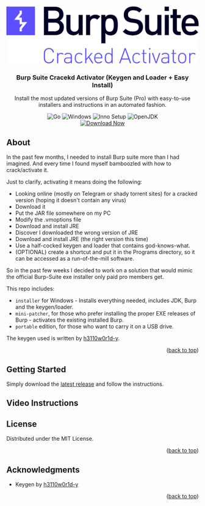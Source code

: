 <a id="readme-top"></a>

<br />
<div align="center">
  <a href="https://github.com/mmgordon82/BurpSuiteInstaller">
    <img src="readme-assets/title-logo.png" alt="Logo" height="150">
  </a>

<h3 align="center">Burp Suite Cracekd Activator (Keygen and Loader + Easy Install)</h3>

  <p align="center">
    Install the most updated versions of Burp Suite (Pro) with easy-to-use installers and instructions in an automated fashion.
    <br />
  </p>

![Go](https://img.shields.io/badge/go-%2300ADD8.svg?style=for-the-badge&logo=go&logoColor=white)
![Windows](https://img.shields.io/badge/Windows-0078D6?style=for-the-badge&logo=windows&logoColor=white)
![Inno Setup](https://img.shields.io/badge/-Inno%20Setup-white?style=for-the-badge&logo=data:image/png;base64,iVBORw0KGgoAAAANSUhEUgAAAEAAAABACAYAAACqaXHeAAAAAXNSR0IArs4c6QAADI5JREFUeF7tW3lwVdUZ%2F%2B5byIOYACEv1BgSyYCSYBQSqUoBhTpa0HE6U1xaq9XaBlymtZHqtMUuI%2B2MS6m2dAZS61ahlVrrlKXUoWCx6nQsiyKLSKMGhCYvJEBMTEhebud38r77vndy7vJCsM7o%2FSfvbuee3%2B%2F7fcv57o1Fn%2FDN%2BoTjp08J%2BFQB%2F18G8mKlVXGeQlfjzgQRtX%2BUU%2FrIXCBWWlWeLKj4%2FLAJ887KLZ14AYNso%2FwL%2BXdPS1O4qHD4y9jvaHz7Xyf2r98Xbt3z967GnQ2nipRTSgBAhz97160APHp8yQwvEA3d3RYd6u6R14AQ7IOUtk2P%2FO5UkHFKCIhVzJmVP%2Fe%2BJQAdGROzimLmxzR32dR7pMuWoBUR2AQZTEQkejCUc4weSu56ak3Xnk1bhkIVQ0qABF58xnA19tgRyogZW1NnUh3HX950MnRFSBKSxxJkv%2Fp0fSzcd%2F%2FJuseQEZA7%2F4kHSy6efReA66CLcgeSAODNHWkCmAxJhK4GJgH3Wp3bQ%2FaxBEUT79b27Fj9m8Gq4aQJgJ%2Fnz1%2F%2BxOQZE2cycAY8dkTIdV5NnX1p66eIkCTgJNzDjQS4g1LCsQTR7r8NWg0nRQAkX3bb4y9KqwO8BH66CwmHBQFMBisCREAJOgm9H7ZSpC23Z4A7gITOjndirXtuyjY2DJoAHby0ug769NwwHe5IEv%2BVsmAivEho7OyjrqOp8uBQd09v5EDU%2Fu%2BwPlYBxlNKOHS4Kdb3%2FjXZkDAoAoKAB1i%2FDaTwBiLcSAAB2LxIUASo7JEdCVkT4CV7tjyDL3aR%2FyEhfybBpAQZEyQJcAW1tbdS%2BEiz%2BsnxINJ%2BgHrbI02x9h3Tg2SIrAhAwCv77tr9nNsR9Njn%2FcCPHhGlts50neNHgh4PdBUoEtpbyeQKioSGN7dS887ZfqV1VgQU1b28BcUNBz0Z8ECAbnmANm1MBJNgUoEpIGajAhVAD%2Byup%2FdfX0BEeW5EBCYgOuWab5bf8uAKDKwT4AV%2B9LA0BW0n%2Bn%2BblCBJkLFAZgQ3FWBMuIKTFokIKrCPJyhq913sFRQDEaAWMvNX7S0fnx%2BR8q%2BK91tYJ4AtL8EzDToJJhXoBOBepMUgBHBGYAKSLU2erhCIAFR5Jy6cvqg8J8c2WV%2BRkBsmDnqSgNxw%2BhEdSZuGnACXYIjDTEJoWIFrtehLgLS%2Bm%2FxNBMD6Onglf80NTloBAQjwUoEvAcr6pTXf1uUvo7%2FM%2BVBB%2BaioAx5Wl9tgCOCq0OgCKQJkHBjgBkdb%2BqJFZy00rRn8CMgrqnt5XVtxfCbk75f%2BJHgpd6iBgcsgqKdCt1rgZAhQZBxPkFCBooyN4kkAip7k3Ec2UnFO1I%2BAmnhUWV4PdqcqDao0JwoiVgD%2ByqLIIeBoS18skpyoF0eeBLD8%2FQgAeBn4Go5mNHbUOZn6MCm3QshvTYB7uSTmYkgHL11AEkCW%2FWg0fva%2Fw90tb3Fq9CKgX%2F7o2XkooDoezYj%2BAApwbmWwF3icC5wCm%2FdnlMEMmqM%2FA1eKONqSXnvjgGU%2FmiqQ3N8LIPp3XfKLt6OFY5M6ARijKj6M5pblKIVLsNKyJvnLY3oFyAQEqgLbW2nJtTNogpVaBGkPa2tpsUcXFlr4K0%2FdfucPrOSxBFeIHgRUzJnVNe37m5kADMJxoKogQpeV5WTkfpzfmkhL32s1qK8CeYKwvgSP47IAwv4Hh99Ta4Df3jyLrp44wpVjpGAEYk7F%2BA3XrJ51BWKEPwEofXvOrV2uE4BCCNafUhgh%2BD5LGqAQxU0NEFMfAPcFbYpw%2BnMDr4PF2AxepuGsCEAA7BhRUqcIUDrvzwQg4NKyGF2Zkj9bXYJhswTpBul%2B37%2Bf7ghlLICa9yvZf%2Bu80xzLy2LLy%2BWyVoCJAETda6dNpO%2Bdf5qK7Bvf61RWlP09rz6gPkE94jN4lj7%2BcjcIz14yr1KBR02hV5p%2B8Qbndx45EdwFmADcCBWgDVU5pYZWXTZKgd%2FV0k1P7u7MeK7s%2FoIIANQJkWQpoC6dYRP4GyrSlueFVlAFDIqA7pG0qLenpM%2F6zIkQ5RXQjlunOvn%2Boa3HaWciVdhr%2FX8QAWBu7XA%2F4H6WZ9azAZ8NAap5AAWAANyYHFNE6%2B%2BYTZML%2B9MerH%2FV6gNOVpBvfkwvQtzkqb8Y4euk7C%2BZXE43VKSjfe6HTRnDIc1dVD3FqhojGg8uD8zaBTopsSg8Mk4rb59JF00ar6o5yP9rG1roxV0NdNrpZVQq%2Bn46EfwGiOcjAcs5mmp9U5WnjMHNTzRBDm6jL35hpr307oVWSf%2BLKM8tKwJUGoyfWV%2F35Zn0kxuvcBYzsP68ZZsJLgECeNOJACi3d4IyyEmr8%2B%2BMUpcPtqcaoanuT2%2Fjbpr%2FuTMV%2BKABMTABqgocN2tjZNK08Q2%2FujGD1bu3tNGzf1xDVsV0io2Ct2Rukgg%2Fi3CKk9c5re%2FUQWfBg%2F1UF1gHj1NB4kFgAuiM81ZQ5eW1z9y%2FgOadOz5jKVv24w1qapGiCc68TUTgJMhgkPK3GzESvA5c3dOwS70AgSrvvO4KlQqDgsd1gQiA9XuLz%2FkPfOvxxQstzrkYYP0b79B1P3uOqHyycoHI8IIMLG5EeCnB0%2BKa1SOllSoewSi8yVKX54jzJkUEIgDWj4yrrF2z%2BjGaUdwf9ZmElZtes2%2Bt32IxATwJnQgcBxkAJ0nhfR00j5Nhdfj6u3udoPedeZOMVudSF4AXPb6WXnzhr%2FSPp5cNUEagSlD5fm%2F47fm1tRasr1vuR0%2Bto6W%2Ff4msqZekT%2BWlVWAiwsv66mXn8IJ0Y4MvRsBLyR2B7pav32yxMXTJMwEwzsKbFtjVs6aHdAL4Gv%2B1wBnnrQiPjNeuenqFIzNeaODBTACkiNrA2QQJEjCD0%2F%2B6kiKAe8kd98tFDlzzK19doNb9IOD5x5Y58UE%2B6%2BYly%2B1n6%2Bttt35AHhVVba6eM7PGxCBL7Jf1q4gmX%2B6MG4QILxVwZHfaWKWVtOzaCnvejGkqvem%2BzvtMAIPHcUkA9rkXib8SfOrLEvVFmiNz9P%2B6jrVurltyXwh53yQ1SKjmypuoN28cwUK8ZZBgQguFwLqsFM7pKZnjFkj96qsut1BwBQGOe1j2%2BB0prQj1Nu5xFMDT8AKPaxwCVOHTvG%2F5M2v%2FFOIoa%2Brr46Hoqlj5cUqWVBMqRcW%2BdAl%2BOgNP7euvr6yRcUJwu2BKZUZk18nXre644%2BJ7%2B8KjCkOYCzZJAFetdQ%2BkZS8tz2OmA13K%2F7dtWZfR15cGlQHnjh8%2BbKHdjIdDEQCDjQlRpKTKVufdPRgfGacvnZNrXzq9hlDDy06yG3Ac52cjIzEoCV4nAPt%2B4DMUwOmvYdNKz7W2jKhP%2FuUFlXbeeLfNJHxFTPWYD6h80jl2aek4C5aeVFriECxTmHEAQ7C7%2FrbFytKQvH6PVEAQ8IMiQFqDMwRiA5qhx1sOOXPKLyxWzVIsnmStLqO3X%2Fkqrf7wH9bR0sX3qu6uDh5KVIpLZQEQztHeJHtJXIYLoADyU4DJJUzSNfXk%2FACbfB1R%2Fv4Hfk7btryS4e98LYOX81Jt8N7k9liMrvH7%2FnhADFi7YY1TAQadsJy4qUHpJm%2F9uFSH9HWT1XFMB%2B%2F0%2FwF%2BTLyua8%2Bm7YG%2FEOEssPyJFdb1c6YpYrIlIChQP%2BDr%2F%2FmajSALn9YDnQk4y18F4VGFodRHEb7gM2MAPiMpnnLUVEoOFpjffbrFAbz%2BsSctyN3N15F1XC2PNcjIgtkpy2MI30%2FvM%2Bt9LINt6xtSBUOtBNPr8qEArnw%2BLftA4HUFYF%2BVw%2BHCsTVyPXCyJOigMR4yB6dRtrgud64zXAMdSywz4AUGbyKAuCTGZH798E9tjgdSzl6xwQRWpstXt%2B2wN76ylf68%2BjmLg5YEbgLLzx7wklMhsB%2F1S3VermjsJCoSjiSWUiQ8FTHhnrvvUk1R00dPpsEZMCI5SlIG%2FfyGl1Rg43sA3C9OADSuM73hjeWPWZmNv5ue5dpKVb2BZOgexATcCCJQYKCExVtXVHT6trfxIKFNve9gs9XYeMBu2Pum9fob%2Bwa8nvYD7gqaLT4EwHnubgQ4HxY6RPT01UARuvX0qJxhqd7kdoqGtpJ2r5%2FVB5xPjSMsjuju%2BvFjNuP7NdPlQ%2FJiFXOmJnMKz%2B5JvHW%2B20P4CwzqSBxMVWGk%2FjMsN17i3AtCVJ5LE6r2AZS3aGir%2BJpD5vQhAe6nAB2f10PdzvFx0%2FmMf5dTD8uNl4A0%2FBTlqxwjq%2BgeVAV%2BCnAbJ0MZqYLDdCwIkX4EBsUyqOsGS8CgHvZxvOlTAj6OVvko5%2FQ%2FByMI14RO5NUAAAAASUVORK5CYII%3D)
![OpenJDK](https://img.shields.io/badge/OpenJDK-%23d47820.svg?style=for-the-badge&logo=openjdk&logoColor=white)
</br>
[![Download Now](https://img.shields.io/badge/-Download%20Now-5b4fff?style=for-the-badge&logo=github&logoColor=black)](https://github.com/mmgordon82/BurpSuiteInstaller/releases/latest)

</div>



<!-- ABOUT THE PROJECT -->
## About

In the past few months, I needed to install Burp suite more than I had imagined. And every time I found myself bamboozled with how to crack/activate it.

Just to clarify, activating it means doing the following:
 - Looking online (mostly on Telegram or shady torrent sites) for a cracked version (hoping it doesn't contain any virus)
 - Download it
 - Put the JAR file somewhere on my PC
 - Modify the .vmoptions file
 - Download and install JRE
 - Discover I downloaded the wrong version of JRE
 - Download and install JRE (the right version this time)
 - Use a half-cocked keygen and loader that contains god-knows-what.
 - (OPTIONAL) create a shortcut and put it in the Programs directory, so it can be accessed as a run-of-the-mill software.

So in the past few weeks I decided to work on a solution that would mimic the official Burp-Suite exe installer only paid pro members get.

This repo includes:
 - `installer` for Windows - Installs everything needed, includes JDK, Burp and the keygen/loader.
 - `mini-patcher`, for those who prefer installing the proper EXE releases of Burp - activates the existing installed Burp.
 - `portable` edition, for those who want to carry it on a USB drive.

The keygen used is written by [h3110w0r1d-y](https://github.com/h3110w0r1d-y/BurpLoaderKeygen).

<p align="right">(<a href="#readme-top">back to top</a>)</p>


<!-- GETTING STARTED -->
## Getting Started

Simply download the [latest release](https://github.com/mmgordon82/BurpSuiteInstaller/releases/latest) and follow the instructions.

## Video Instructions


<!-- LICENSE -->
## License

Distributed under the MIT License.

<p align="right">(<a href="#readme-top">back to top</a>)</p>

<!-- ACKNOWLEDGMENTS -->
## Acknowledgments

* Keygen by [h3110w0r1d-y](https://github.com/h3110w0r1d-y/BurpLoaderKeygen)

<p align="right">(<a href="#readme-top">back to top</a>)</p>
